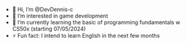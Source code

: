 - 👋 Hi, I’m @DevDennis-c
- 👀 I’m interested in game development 
- 🌱 I’m currently learning the basic of programming fundamentals w CS50x (starting 07/05/2024)
- ⚡ Fun fact: I intend to learn English in the next few months


<!---
DevDennis-c/DevDennis-c is a ✨ special ✨ repository because its `README.md` (this file) appears on your GitHub profile.
You can click the Preview link to take a look at your changes.
--->
